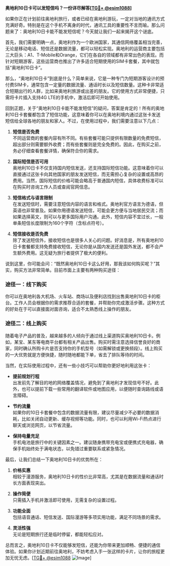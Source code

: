 **奥地利10日卡可以发短信吗？一份详尽解答[[TG💪+ @esim1088](https://t.me/s/esim1088)]**

如果你正在计划前往奥地利旅行，或者已经在奥地利游玩，一定对当地的通讯方式充满好奇。特别是在这个手机不离身的时代，通讯工具的重要性不言而喻。那么问题来了：奥地利10日卡能不能发短信呢？今天就让我们一起来揭开这个谜底。

首先，我们需要明确一点，奥地利作为一个欧洲国家，其通信网络覆盖相当完善，无论是移动电话、短信还是数据流量，都可以轻松实现。奥地利的运营商主要包括三大巨头：A1、T-Mobile和Orange，它们在各自的领域都有非常出色的表现。而针对短期游客，这些运营商也推出了许多适合短期使用的SIM卡套餐，其中就包括“奥地利10日卡”。

那么，“奥地利10日卡”到底是什么？简单来说，它是一种专门为短期游客设计的预付费SIM卡，通常包含一定量的数据流量、通话时长以及短信数量。这种卡非常适合短期出行的人群，比如来奥地利旅游或出差的朋友。它的使用方式非常便捷，只需将卡片插入支持4G LTE的手机中，激活后即可开始使用。

回到正题，关于“奥地利10日卡能不能发短信”的疑问，答案是肯定的！所有的奥地利10日卡套餐都包含了短信功能，这意味着你可以在奥地利境内通过这张卡发送短信给全球各地的朋友和家人。不过，在使用过程中，我们需要注意以下几点：

1. **短信是否免费**  
   不同运营商的套餐内容有所不同。有些套餐可能只提供有限数量的免费短信，超出部分则需要额外收费；而有些套餐则是完全免费的。因此，在购买之前，务必仔细查看套餐详情，确保符合你的需求。

2. **国际短信是否可用**  
   奥地利10日卡不仅支持国内短信发送，还支持国际短信功能。这意味着你可以直接通过这张卡向其他国家的朋友发送短信，而无需担心复杂的设置或高昂的费用。当然，国际短信的价格可能会略高于普通国内短信，具体收费标准可以在购买时咨询工作人员或查阅官网信息。

3. **短信格式与语言限制**  
   在发送短信时，需要注意短信内容的语言和格式。奥地利官方语言为德语，但英语也非常普及。如果你用德语发送短信，可能会更方便与当地居民交流；而如果选择英文，则可以与更多国际用户沟通。此外，短信内容不宜过长，一般单条短信长度限制为160个字符（含标点符号）。

4. **短信接收是否免费**  
   除了发送短信外，接收短信也是很多人关心的问题。好消息是，所有奥地利10日卡套餐都支持免费接收短信，无论你是从国内发送还是国外发送，都不会产生额外费用。这无疑为旅行者提供了极大的便利。

说到这里，你可能会问：“既然奥地利10日卡这么好用，那我该如何购买呢？”其实，购买方法非常简单。目前市面上主要有两种购买途径：

### 途径一：线下购买  
你可以在奥地利各大机场、火车站、商场以及便利店找到出售奥地利10日卡的柜台。工作人员会根据你的需求推荐合适的套餐，并帮助你完成激活步骤。这种方式的好处在于可以直接面对面咨询，适合不太熟悉线上操作的朋友。

### 途径二：线上购买  
随着电子产品的普及，越来越多的人倾向于通过线上渠道购买奥地利10日卡。例如，某宝、某东等电商平台都有相关产品出售。购买时需注意选择信誉良好的商家，同时确认所购卡片是否支持你的手机型号（如需解锁或更换频段）。线上购买的一大优势就是方便快捷，随时随地都能下单，省去了排队等待的时间。

当然，在实际使用过程中，还有一些小技巧可以帮助你更好地利用这张卡：

- **提前规划行程**  
  出发前先了解目的地的网络覆盖情况，避免到了奥地利才发现信号不好。此外，也可以提前下载一些常用的翻译软件或地图应用，以便随时查询路线或语言障碍。

- **节约流量**  
  如果你的10日卡套餐中包含的数据流量有限，建议尽量减少不必要的数据消耗，比如关闭自动更新、缓存视频等功能。同时，也可以利用Wi-Fi热点进行聊天或浏览网页，以节省流量。

- **保持电量充足**  
  手机电池是旅行中的关键因素之一。建议随身携带充电宝或便携式充电器，确保手机始终处于满电状态，以免错过重要联系或紧急情况。

最后，让我们总结一下奥地利10日卡的优势所在：

1. **价格实惠**  
  相较于漫游服务，奥地利10日卡的性价比非常高，尤其是在数据流量和通话时长方面表现突出。

2. **操作简便**  
  只需插入手机并激活即可使用，无需复杂的设置过程。

3. **功能全面**  
  包括语音通话、短信发送、国际漫游等多项实用功能，满足不同场景的需求。

4. **灵活性强**  
  无论是短期旅行还是临时停留，都能轻松应对。

总而言之，奥地利10日卡不仅能够发短信，还能为你带来更加顺畅、便捷的通信体验。如果你计划近期前往奥地利，不妨考虑入手一张这样的卡片，让你的旅程更加无忧无虑。[[TG💪+ @esim1088](https://t.me/s/esim1088) ![Image](https://i.postimg.cc/4NQfJmqS/Snipaste-2025-05-13-00-14-12.png)]